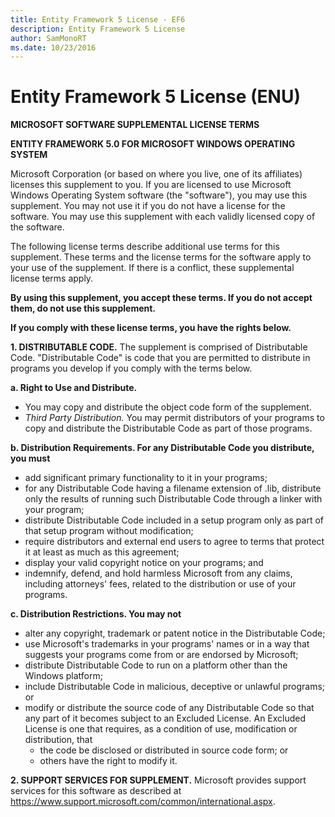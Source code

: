 ```yaml
---
title: Entity Framework 5 License - EF6
description: Entity Framework 5 License
author: SamMonoRT
ms.date: 10/23/2016
---
```

# Entity Framework 5 License (ENU)
**MICROSOFT SOFTWARE SUPPLEMENTAL LICENSE TERMS**

**ENTITY FRAMEWORK 5.0 FOR MICROSOFT WINDOWS OPERATING SYSTEM**

Microsoft Corporation (or based on where you live, one of its affiliates) licenses this supplement to you. If you are licensed to use Microsoft Windows Operating System software (the "software"), you may use this supplement. You may not use it if you do not have a license for the software. You may use this supplement with each validly licensed copy of the software.

The following license terms describe additional use terms for this supplement. These terms and the license terms for the software apply to your use of the supplement. If there is a conflict, these supplemental license terms apply.

**By using this supplement, you accept these terms. If you do not accept them, do not use this supplement.**

**If you comply with these license terms, you have the rights below.**

**1. DISTRIBUTABLE CODE.** The supplement is comprised of Distributable Code. "Distributable Code" is code that you are permitted to distribute in programs you develop if you comply with the terms below.

**a. Right to Use and Distribute.**

-   You may copy and distribute the object code form of the supplement.
-   *Third Party Distribution.* You may permit distributors of your programs to copy and distribute the Distributable Code as part of those programs.

**b. Distribution Requirements. For any Distributable Code you distribute, you must**

-   add significant primary functionality to it in your programs;
-   for any Distributable Code having a filename extension of .lib, distribute only the results of running such Distributable Code through a linker with your program;
-   distribute Distributable Code included in a setup program only as part of that setup program without modification;
-   require distributors and external end users to agree to terms that protect it at least as much as this agreement;
-   display your valid copyright notice on your programs; and
-   indemnify, defend, and hold harmless Microsoft from any claims, including attorneys' fees, related to the distribution or use of your programs.

**c. Distribution Restrictions. You may not**

-   alter any copyright, trademark or patent notice in the Distributable Code;
-   use Microsoft's trademarks in your programs' names or in a way that suggests your programs come from or are endorsed by Microsoft;
-   distribute Distributable Code to run on a platform other than the Windows platform;
-   include Distributable Code in malicious, deceptive or unlawful programs; or
-   modify or distribute the source code of any Distributable Code so that any part of it becomes subject to an Excluded License. An Excluded License is one that requires, as a condition of use, modification or distribution, that
    -   the code be disclosed or distributed in source code form; or
    -   others have the right to modify it.

**2. SUPPORT SERVICES FOR SUPPLEMENT.** Microsoft provides support services for this software as described at https://www.support.microsoft.com/common/international.aspx.
